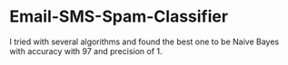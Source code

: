 # Email-SMS-Spam-Classifier
I tried with several algorithms and found the best one to be Naive Bayes with accuracy with 97 and precision of 1.
